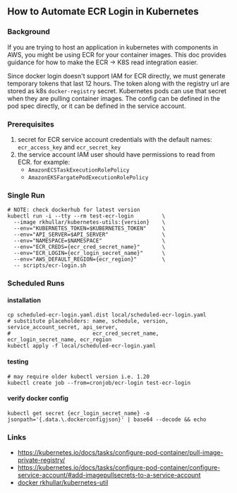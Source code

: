## How to Automate ECR Login in Kubernetes

### Background
If you are trying to host an application in kubernetes with components in AWS, you might be using ECR for your container
images. This doc provides guidance for how to make the ECR -> K8S read integration easier.

Since docker login doesn't support IAM for ECR directly, we must generate temporary tokens that last 12 hours. The token
along with the registry url are stored as k8s `docker-registry` secret. Kubernetes pods can use that secret when they are
pulling container images. The config can be defined in the pod spec directly, or it can be defined in the service account.

### Prerequisites
1. secret for ECR service account credentials with the default names: `ecr_access_key` and `ecr_secret_key`
2. the service account IAM user should have permissions to read from ECR. for example:
   - `AmazonECSTaskExecutionRolePolicy`
   - `AmazonEKSFargatePodExecutionRolePolicy`

### Single Run
```shell
# NOTE: check dockerhub for latest version
kubectl run -i --tty --rm test-ecr-login         \
  --image rkhullar/kubernetes-utils:{version}    \
  --env="KUBERNETES_TOKEN=$KUBERNETES_TOKEN"     \
  --env="API_SERVER=$API_SERVER"                 \
  --env="NAMESPACE=$NAMESPACE"                   \
  --env="ECR_CREDS={ecr_cred_secret_name}"       \
  --env="ECR_LOGIN={ecr_login_secret_name}"      \
  --env="AWS_DEFAULT_REGION={ecr_region}"        \
  -- scripts/ecr-login.sh
```

### Scheduled Runs
#### installation
```shell
cp scheduled-ecr-login.yaml.dist local/scheduled-ecr-login.yaml
# substitute placeholders: name, schedule, version, service_account_secret, api_server,
#                          ecr_cred_secret_name, ecr_login_secret_name, ecr_region
kubectl apply -f local/scheduled-ecr-login.yaml
```
#### testing
```shell
# may require older kubectl version i.e. 1.20
kubectl create job --from=cronjob/ecr-login test-ecr-login
```

#### verify docker config
```shell
kubectl get secret {ecr_login_secret_name} -o jsonpath='{.data.\.dockerconfigjson}' | base64 --decode && echo
```

### Links
- https://kubernetes.io/docs/tasks/configure-pod-container/pull-image-private-registry/
- https://kubernetes.io/docs/tasks/configure-pod-container/configure-service-account/#add-imagepullsecrets-to-a-service-account
- [docker rkhullar/kubernetes-util][k8s-util]

[k8s-util]: https://hub.docker.com/repository/docker/rkhullar/kubernetes-utils
